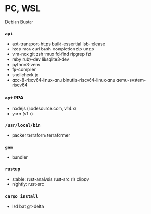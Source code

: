 PC, WSL
========
Debian Buster

### `apt`
- apt-transport-https build-essential lsb-release
- htop man curl bash-completion zip unzip
- vim-nox git zsh tmux fd-find ripgrep fzf
- ruby ruby-dev libsqlite3-dev
- python3-venv
- fp-compiler
- shellcheck jq
- gcc-8-riscv64-linux-gnu binutils-riscv64-linux-gnu [qemu-system-riscv64]

[qemu-system-riscv64]: https://github.com/simnalamburt/qemu-system-riscv64.deb

### `apt` PPA
- nodejs (nodesource.com, v14.x)
- yarn (v1.x)

### `/usr/local/bin`
- packer terraform terraformer

### `gem`
- bundler

### `rustup`
- stable: rust-analysis rust-src rls clippy
- nightly: rust-src

### `cargo install`
- lsd bat git-delta
